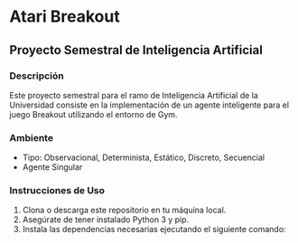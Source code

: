# Atari Breakout
## Proyecto Semestral de Inteligencia Artificial

### Descripción
Este proyecto semestral para el ramo de Inteligencia Artificial de la Universidad consiste en la implementación de un agente inteligente para el juego Breakout utilizando el entorno de Gym.

### Ambiente
- Tipo: Observacional, Determinista, Estático, Discreto, Secuencial
- Agente Singular

### Instrucciones de Uso
1. Clona o descarga este repositorio en tu máquina local.
2. Asegúrate de tener instalado Python 3 y pip.
3. Instala las dependencias necesarias ejecutando el siguiente comando:
